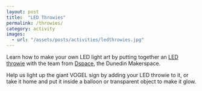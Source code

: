 ```yaml
---
layout: post
title:  "LED Throwies"
permalink: /throwies/
category: activity
images: 
  - url: "/assets/posts/activities/ledthrowies.jpg"
---
```


Learn how to make your own LED light art by putting together an [LED throwie](http://www.instructables.com/id/LED-Throwies/) with the team from [Dspace](/dspace), the Dunedin Makerspace. 

Help us light up the giant VOGEL sign by adding your LED throwie to it, or take it home and put it inside a balloon or transparent object to make it glow.

